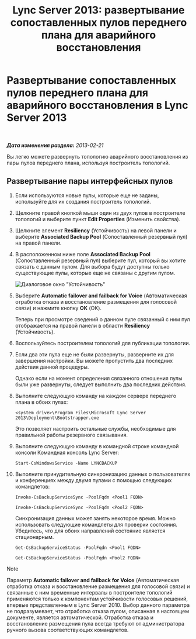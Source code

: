 ﻿---
title: 'Lync Server 2013: развертывание сопоставленных пулов переднего плана для аварийного восстановления'
TOCTitle: Развертывание сопоставленных пулов переднего плана для аварийного восстановления
ms:assetid: 2f12467c-8b90-43e6-831b-a0b096427f17
ms:mtpsurl: https://technet.microsoft.com/ru-ru/library/JJ204773(v=OCS.15)
ms:contentKeyID: 49309326
ms.date: 05/19/2016
mtps_version: v=OCS.15
ms.translationtype: HT
---

# Развертывание сопоставленных пулов переднего плана для аварийного восстановления в Lync Server 2013

 

_**Дата изменения раздела:** 2013-02-21_

Вы легко можете развернуть топологию аварийного восстановления из пары пулов переднего плана, используя построитель топологий.

## Развертывание пары интерфейсных пулов

1.  Если используются новые пулы, которые еще не заданы, используйте для их создания построитель топологий.

2.  Щелкните правой кнопкой мыши один из двух пулов в построителе топологий и выберите пункт **Edit Properties** (Изменить свойства).

3.  Щелкните элемент **Resiliency** (Устойчивость) на левой панели и выберите **Associated Backup Pool** (Сопоставленный резервный пул) на правой панели.

4.  В расположенном ниже поле **Associated Backup Pool** (Сопоставленный резервный пул) выберите пул, который вы хотите связать с данным пулом. Для выбора будут доступны только существующие пулы, которые еще не связаны с другим пулом.
    
    ![Диалоговое окно "Устойчивость"](images/JJ204773.36080581-db76-497d-bf9e-f02b39574d0e(OCS.15).png "Диалоговое окно \"Устойчивость\"")  

5.  Выберите **Automatic failover and failback for Voice** (Автоматическая отработка отказа и восстановление размещения для голосовой связи) и нажмите кнопку **OK** (ОК).
    
    Теперь при просмотре сведений о данном пуле связанный с ним пул отображается на правой панели в области **Resiliency** (Устойчивость).

6.  Воспользуйтесь построителем топологий для публикации топологии.

7.  Если два эти пула еще не были развернуты, разверните их для завершения настройки. Вы можете пропустить два последних действия данной процедуры.
    
    Однако если на момент определения связанного отношения пулы были уже развернуты, следует выполнить два последних действия.

8.  Выполните следующую команду на каждом сервере переднего плана в обоих пулах:
    
        <system drive>\Program Files\Microsoft Lync Server 2013\Deployment\Bootstrapper.exe 
    
    Это позволяет настроить остальные службы, необходимые для правильной работы резервного связывания.

9.  Выполните следующую команду в командной строке командной консоли Командная консоль Lync Server:
    
        Start-CsWindowsService -Name LYNCBACKUP

10. Выполните принудительную синхронизацию данных о пользователях и конференциях между двумя пулами с помощью следующих командлетов:
    
        Invoke-CsBackupServiceSync -PoolFqdn <Pool1 FQDN>
    
        Invoke-CsBackupServiceSync -PoolFqdn <Pool2 FQDN>
    
    Синхронизация данных может занять некоторое время. Можно использовать следующие командлеты для проверки состояния. Убедитесь, что для обоих направлений состояние является стационарным.
    
        Get-CsBackupServiceStatus -PoolFqdn <Pool1 FQDN>
    
        Get-CsBackupServiceStatus -PoolFqdn <Pool2 FQDN>

> [!NOTE]  
> Параметр <strong>Automatic failover and failback for Voice</strong> (Автоматическая отработка отказа и восстановление размещения для голосовой связи) и связанные с ним временные интервалы в построителе топологий применяются только к компонентам устойчивости голосовых решений, впервые представленным в Lync Server 2010. Выбор данного параметра не подразумевает, что отработка отказа пулом, описанная в настоящем документе, является автоматической. Отработка отказа и восстановление размещения пула всегда требуют от администратора ручного вызова соответствующих командлетов.
